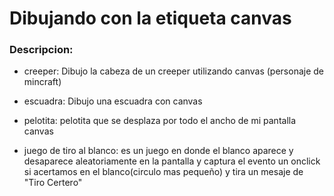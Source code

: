 # Dibujando con la etiqueta canvas

### Descripcion:

* creeper: Dibujo la cabeza de un creeper utilizando canvas (personaje de mincraft)

* escuadra: Dibujo una escuadra con canvas

* pelotita: pelotita que se desplaza por todo el ancho de mi pantalla canvas

* juego de tiro al blanco: es un juego en donde el blanco aparece y desaparece aleatoriamente en la pantalla y captura el evento un onclick si acertamos en el blanco(circulo mas pequeño) y tira un mesaje de "Tiro Certero"
